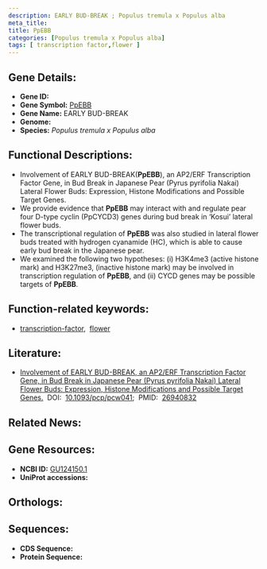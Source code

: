 ```yaml
---
description: EARLY BUD-BREAK ; Populus tremula x Populus alba
meta_title:
title: PpEBB
categories: [Populus tremula x Populus alba]
tags: [ transcription factor,flower ]
---
```


## Gene Details:
- **Gene ID:** []()
- **Gene Symbol:** <u>PpEBB</u>
- **Gene Name:** EARLY BUD-BREAK
- **Genome:** []()
- **Species:** *Populus tremula x Populus alba*

## Functional Descriptions:
   - Involvement of EARLY BUD-BREAK(**PpEBB**), an AP2/ERF Transcription Factor Gene, in Bud Break in Japanese Pear (Pyrus pyrifolia Nakai) Lateral Flower Buds: Expression, Histone Modifications and Possible Target Genes.
   - We provide evidence that **PpEBB** may interact with and regulate pear four D-type cyclin (PpCYCD3) genes during bud break in ‘Kosui’ lateral flower buds.
   - The transcriptional regulation of **PpEBB** was also studied in lateral flower buds treated with hydrogen cyanamide (HC), which is able to cause early bud break in the Japanese pear.
   - We examined the following two hypotheses: (i) H3K4me3 (active histone mark) and H3K27me3, (inactive histone mark) may be involved in transcription regulation of **PpEBB**, and (ii) CYCD genes may be possible targets of **PpEBB**.

## Function-related keywords:
   - [transcription-factor](/tags/transcription-factor/),&nbsp;&nbsp;[flower](/tags/flower/)

## Literature:
   - [Involvement of EARLY BUD-BREAK, an AP2/ERF Transcription Factor Gene, in Bud Break in Japanese Pear (Pyrus pyrifolia Nakai) Lateral Flower Buds: Expression, Histone Modifications and Possible Target Genes.](https://doi.org/10.1093/pcp/pcw041)&nbsp;&nbsp;DOI:&nbsp;&nbsp;[10.1093/pcp/pcw041](https://doi.org/10.1093/pcp/pcw041);&nbsp;&nbsp;PMID:&nbsp;&nbsp;[26940832](https://pubmed.ncbi.nlm.nih.gov/26940832/)

## Related News:

## Gene Resources:
- **NCBI ID:**  [GU124150.1](https://www.ncbi.nlm.nih.gov/gene/?term=GU124150.1)
- **UniProt accessions:**  [](https://www.uniprot.org/uniprotkb//entry)

## Orthologs:

## Sequences:
- **CDS Sequence:**
- **Protein Sequence:**

